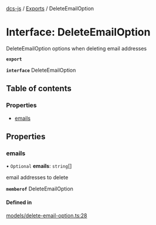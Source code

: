 [dcs-js](../README.md) / [Exports](../modules.md) / DeleteEmailOption

# Interface: DeleteEmailOption

DeleteEmailOption options when deleting email addresses

**`export`**

**`interface`** DeleteEmailOption

## Table of contents

### Properties

- [emails](DeleteEmailOption.md#emails)

## Properties

### <a id="emails" name="emails"></a> emails

• `Optional` **emails**: `string`[]

email addresses to delete

**`memberof`** DeleteEmailOption

#### Defined in

[models/delete-email-option.ts:28](https://github.com/unfoldingWord/dcs-js/blob/42a7ab5/models/delete-email-option.ts#L28)
